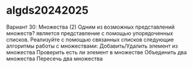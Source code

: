 # algds20242025

Вариант 30: Множества (2)
Одним из возможных представлений множеств? является представление с помощью упорядоченных
списков. Реализуйте с помощью связанных списков следующие алгоритмы работы с множествами:
Добавить/Удалить элемент из множества
Проверить есть ли элемент в множестве
Объединить два множества
Пересечь два множества